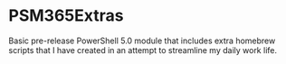 # PSM365Extras
Basic pre-release PowerShell 5.0 module that includes extra homebrew scripts that I have created in an attempt to streamline my daily work life.

